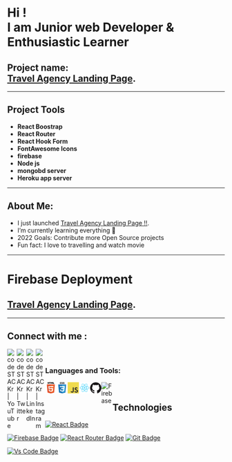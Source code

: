 # Hi !<br/> I am Junior web Developer & Enthusiastic Learner

## Project name: <br/>[Travel Agency Landing Page](https://travel-agency-landing-page-242.web.app/).

---

## Project Tools

- **React Boostrap**
- **React Router**
- **React Hook Form**
- **FontAwesome Icons**
- **firebase**
- **Node js**
- **mongobd server**
- **Heroku app server**

---

## About Me:

- I just launched [Travel Agency Landing Page !!](https://travel-agency-landing-page-242.web.app/).
- I’m currently learning everything 🤣
- 2022 Goals: Contribute more Open Source projects
- Fun fact: I love to travelling and watch movie

---

# Firebase Deployment

## [Travel Agency Landing Page](https://healthcare-website-292.firebaseapp.com/).

<hr/>

## Connect with me :

[<img align="left" alt="codeSTACKr | YouTube" width="22px" src="https://cdn.jsdelivr.net/npm/simple-icons@v3/icons/youtube.svg" />](https://youtube.com/codeSTACKr)
[<img align="left" alt="codeSTACKr | Twitter" width="22px" src="https://cdn.jsdelivr.net/npm/simple-icons@v3/icons/twitter.svg" />](https://twitter.com)
[<img align="left" alt="codeSTACKr | LinkedIn" width="22px" src="https://cdn.jsdelivr.net/npm/simple-icons@v3/icons/linkedin.svg" />](https://linkedin.com)
[<img align="left" alt="codeSTACKr | Instagram" width="22px" src="https://cdn.jsdelivr.net/npm/simple-icons@v3/icons/instagram.svg" />](https://instagram.com)

<br />

### Languages and Tools:

[<img align="left" alt="HTML5" width="26px" src="https://raw.githubusercontent.com/github/explore/80688e429a7d4ef2fca1e82350fe8e3517d3494d/topics/html/html.png" />](HTML)
[<img align="left" alt="CSS3" width="26px" src="https://raw.githubusercontent.com/github/explore/80688e429a7d4ef2fca1e82350fe8e3517d3494d/topics/css/css.png" />](css)

[<img align="left" alt="JavaScript" width="26px" src="https://raw.githubusercontent.com/github/explore/80688e429a7d4ef2fca1e82350fe8e3517d3494d/topics/javascript/javascript.png" />](javascript)

[<img align="left" alt="React" width="26px" src="https://raw.githubusercontent.com/github/explore/80688e429a7d4ef2fca1e82350fe8e3517d3494d/topics/react/react.png" />](react)

[<img align="left" alt="GitHub" width="26px" src="https://raw.githubusercontent.com/github/explore/78df643247d429f6cc873026c0622819ad797942/topics/github/github.png" />](github)

[<img  align="left" alt="Firebase" width="26px" src="https://www.gstatic.com/mobilesdk/160503_mobilesdk/logo/2x/firebase_28dp.png" />](firebase)

<br/>

## Technologies

[![React Badge](https://img.shields.io/badge/React-20232A?style=for-the-badge&logo=react&logoColor=61DAFB)](react)

<!-- [![Tailwind Badge](https://img.shields.io/badge/Tailwind_CSS-38B2AC?style=for-the-badge&logo=tailwind-css&logoColor=white)](tailwind) -->

[![Firebase Badge](https://img.shields.io/badge/Firebase-FFCB2B?style=for-the-badge&logo=firebase&logoColor=white)](firebase)
[![React Router Badge](https://img.shields.io/badge/React_Router-CA4245?style=for-the-badge&logo=react-router&logoColor=white)](https://img.shields.io/badge/)
[![Git Badge](https://img.shields.io/badge/git-f34f29?style=for-the-badge&logo=git&logoColor=white)](https://github.com/19smabtahinoor)

[![Vs Code Badge](https://img.shields.io/badge/Visual_Studio_Code-0078D6?style=for-the-badge&logo=visualstudiocode&logoColor=white)](VSCODE)
